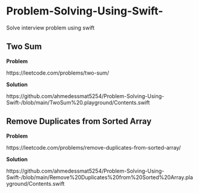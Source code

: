 # Problem-Solving-Using-Swift-
Solve interview problem using swift

## Two Sum
  <p><b>Problem</b></p>
  <p>https://leetcode.com/problems/two-sum/<p>
  
  <p><b>Solution</b></p>
  <p>https://github.com/ahmedessmat5254/Problem-Solving-Using-Swift-/blob/main/TwoSum%20.playground/Contents.swift</p>
  
## Remove Duplicates from Sorted Array 
  <p><b>Problem</b></p>
  <p>https://leetcode.com/problems/remove-duplicates-from-sorted-array/</p>
  
  <p><b>Solution</b></p>
  <p>https://github.com/ahmedessmat5254/Problem-Solving-Using-Swift-/blob/main/Remove%20Duplicates%20from%20Sorted%20Array.playground/Contents.swift</p>
  

